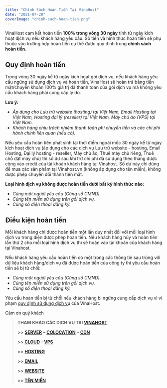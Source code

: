 ```yaml
---
title: "Chính Sách Hoàn Tiền Tại VinaHost"
date: "2021-07-28"
coverImage: "chinh-sach-hoan-tien.png"
---
```


VinaHost cam kết hoàn tiền **100% trong vòng 30 ngày** tính từ ngày kích hoạt dịch vụ nếu khách hàng yêu cầu. Số tiền và hình thức hoàn tiền sẽ phụ thuộc vào trường hợp hoàn tiền cụ thể được quy định trong **chính sách hoàn tiền**.

## **Quy định hoàn tiền**

Trong vòng 30 ngày kể từ ngày kích hoạt gói dịch vụ, nếu khách hàng yêu cầu ngừng sử dụng dịch vụ và hoàn tiền, VinaHost sẽ hoàn trả bằng tiền mặt/chuyển khoản 100% giá trị đã thanh toán của gói dịch vụ mà không yêu cầu khách hàng phải cung cấp lý do.

**Lưu ý:**

- _Áp dụng cho Lưu trữ website (hosting) tại Việt Nam, Email Hosting tại Việt Nam, Hosting đại lý (reseller) tại Việt Nam, Máy chủ ảo (VPS) tại Việt Nam._
- _Khách hàng chịu trách nhiệm thanh toán phí chuyển tiền và các chi phí hành chính liên quan (nếu có)._

Nếu yêu cầu hoàn tiền phát sinh tại thời điểm ngoài mốc 30 ngày kể từ ngày kích hoạt dịch vụ (áp dụng cho các dịch vụ Lưu trữ website - hosting, Email Hosting, Đại lý hosting - reseller, Máy chủ ảo, Thuê máy chủ riêng, Thuê chỗ đặt máy chủ) thì số dư sau khi trừ chi phí đã sử dụng theo tháng được cộng vào credit của tài khoản khách hàng tại Vinahost. Số dư này chỉ dùng để mua các sản phẩm tại Vinahost.vn (không áp dụng cho tên miền), không được phép chuyển đổi thành tiền mặt.

**Loại hình dịch vụ không được hoàn tiền dưới bất kỳ hình thức nào:**

- _Cùng một người yêu cầu (Cùng số CMND)._
- _Cùng tên miền sử dụng trên gói dịch vụ._
- _Cùng số điện thoại đăng ký._

## **Điều kiện hoàn tiền**

Mỗi khách hàng chỉ được hoàn tiền một lần duy nhất đối với mỗi loại hình dịch vụ trong diện được phép hoàn tiền. Nếu khách hàng hủy và hoàn tiền lần thứ 2 cho mỗi loại hình dịch vụ thì sẽ hoàn vào tài khoản của khách hàng tại Vinahost.

Nếu khách hàng yêu cầu hoàn tiền có một trong các thông tin sau trùng với dữ liệu khách hàng/dịch vụ đã được hoàn tiền của công ty thì yêu cầu hoàn tiền sẽ bị từ chối:

- _Cùng một người yêu cầu (Cùng số CMND)._
- _Cùng tên miền sử dụng trên gói dịch vụ._
- _Cùng số điện thoại đăng ký._

Yêu cầu hoàn tiền bị từ chối nếu khách hàng bị ngừng cung cấp dịch vụ vì vi phạm [quy định sử dụng dịch vụ](https://vinahost.vn/quy-dinh-su-dung-dich-vu.html) của VinaHost. 

Cảm ơn quý khách

> **THAM KHẢO CÁC DỊCH VỤ TẠI [VINAHOST](https://vinahost.vn/)**
> 
> **\>>** [**SERVER**](https://vinahost.vn/thue-may-chu-rieng/) **–** [**COLOCATION**](https://vinahost.vn/colocation.html) – [**CDN**](https://vinahost.vn/dich-vu-cdn-chuyen-nghiep)
> 
> **\>> [CLOUD](https://vinahost.vn/cloud-server-gia-re/) – [VPS](https://vinahost.vn/vps-ssd-chuyen-nghiep/)**
> 
> **\>> [HOSTING](https://vinahost.vn/wordpress-hosting)**
> 
> **\>> [EMAIL](https://vinahost.vn/email-hosting)**
> 
> **\>> [WEBSITE](http://vinawebsite.vn/)**
> 
> **\>> [TÊN MIỀN](https://vinahost.vn/ten-mien-gia-re/)**
